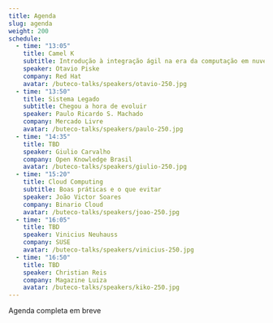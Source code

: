```yaml
---
title: Agenda
slug: agenda
weight: 200
schedule:
  - time: "13:05"
    title: Camel K
    subtitle: Introdução à integração ágil na era da computação em nuvem
    speaker: Otavio Piske
    company: Red Hat
    avatar: /buteco-talks/speakers/otavio-250.jpg
  - time: "13:50"
    title: Sistema Legado
    subtitle: Chegou a hora de evoluir
    speaker: Paulo Ricardo S. Machado
    company: Mercado Livre
    avatar: /buteco-talks/speakers/paulo-250.jpg
  - time: "14:35"
    title: TBD
    speaker: Giulio Carvalho
    company: Open Knowledge Brasil
    avatar: /buteco-talks/speakers/giulio-250.jpg
  - time: "15:20"
    title: Cloud Computing
    subtitle: Boas práticas e o que evitar
    speaker: João Victor Soares
    company: Binario Cloud
    avatar: /buteco-talks/speakers/joao-250.jpg
  - time: "16:05"
    title: TBD
    speaker: Vinicius Neuhauss
    company: SUSE
    avatar: /buteco-talks/speakers/vinicius-250.jpg
  - time: "16:50"
    title: TBD
    speaker: Christian Reis
    company: Magazine Luiza
    avatar: /buteco-talks/speakers/kiko-250.jpg
---
```


Agenda completa em breve
